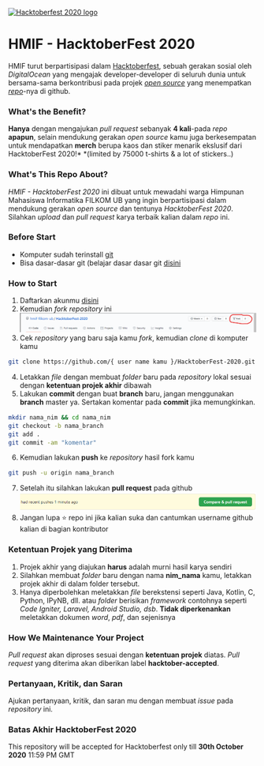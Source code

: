 [![Hacktoberfest 2020 logo](https://i.ibb.co/4FjRdbH/Logo-Sponsors-Light.png)](https://hacktoberfest.digitalocean.com/)

# HMIF - HacktoberFest 2020
HMIF turut berpartisipasi dalam [Hacktoberfest](https://hacktoberfest.digitalocean.com/), sebuah gerakan sosial oleh _DigitalOcean_ yang mengajak developer-developer di seluruh dunia untuk bersama-sama berkontribusi pada projek _[open source](https://id.wikipedia.org/wiki/Sumber_terbuka)_ yang menempatkan [_repo_](https://www.hostinger.co.id/tutorial/apa-itu-github/#:~:text=Repositori%20atau%20repo%20adalah%20direktori,repositori%20lokal%20di%20komputer%20Anda.)-nya di github. 

### What's the Benefit?
**Hanya** dengan mengajukan _pull request_ sebanyak **4 kali**-pada _repo_ **apapun**, selain mendukung gerakan _open source_ kamu juga berkesempatan untuk mendapatkan **merch** berupa kaos dan stiker menarik ekslusif dari HacktoberFest 2020!*
*(limited by 75000 t-shirts & a lot of stickers..)

### What's This Repo About?
_HMIF - HacktoberFest 2020_ ini dibuat untuk mewadahi warga Himpunan Mahasiswa Informatika FILKOM UB yang ingin berpartisipasi dalam mendukung gerakan _open source_ dan tentunya _HacktoberFest 2020_. 
Silahkan _upload_ dan _pull request_ karya terbaik kalian dalam _repo_ ini.

### Before Start
- Komputer sudah terinstall [git](https://git-scm.com/downloads)
- Bisa dasar-dasar git (belajar dasar dasar git [disini](https://www.petanikode.com/tutorial/git/)

### How to Start
1. Daftarkan akunmu [disini](https://hacktoberfest.digitalocean.com)
2. Kemudian _fork repository_ ini
![forks](res/forks.png)
3. Cek _repository_ yang baru saja kamu _fork_, kemudian _clone_ di komputer kamu
```sh
git clone https://github.com/{ user name kamu }/HacktoberFest-2020.git
```
4. Letakkan _file_ dengan membuat _folder_ baru pada _repository_ lokal sesuai dengan **ketentuan projek akhir** dibawah
5. Lakukan **commit** dengan buat **branch** baru, jangan menggunakan **branch** master ya. Sertakan komentar pada **commit** jika memungkinkan.
```sh
mkdir nama_nim && cd nama_nim
git checkout -b nama_branch
git add .
git commit -am "komentar"
```
6. Kemudian lakukan **push** ke _repository_ hasil fork kamu
```sh
git push -u origin nama_branch
```
7. Setelah itu silahkan lakukan **pull request** pada github
![pull_request](res/pull_request.png)
8. Jangan lupa ⭐️ repo ini jika kalian suka dan cantumkan username github kalian di bagian kontributor

### Ketentuan Projek yang Diterima
1. Projek akhir yang diajukan **harus** adalah murni hasil karya sendiri
2. Silahkan membuat _folder_ baru dengan nama **nim_nama** kamu, letakkan projek akhir di dalam folder tersebut.
3. Hanya diperbolehkan meletakkan _file_ berekstensi seperti Java, Kotlin, C, Python, IPyNB, dll. atau _folder_ berisikan _framework_ contohnya seperti _Code Igniter, Laravel, Android Studio, dsb_. **Tidak diperkenankan** meletakkan dokumen _word_, _pdf_, dan sejenisnya

### How We Maintenance Your Project
_Pull request_ akan diproses sesuai dengan **ketentuan projek** diatas. _Pull request_ yang diterima akan diberikan label **hacktober-accepted**.

### Pertanyaan, Kritik, dan Saran
Ajukan pertanyaan, kritik, dan saran mu dengan membuat _issue_ pada _repository_ ini.

### Batas Akhir HacktoberFest 2020
This repository will be accepted for Hacktoberfest only till **30th October 2020** 11:59 PM GMT